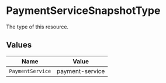 # PaymentServiceSnapshotType

The type of this resource.


## Values

| Name             | Value            |
| ---------------- | ---------------- |
| `PaymentService` | payment-service  |